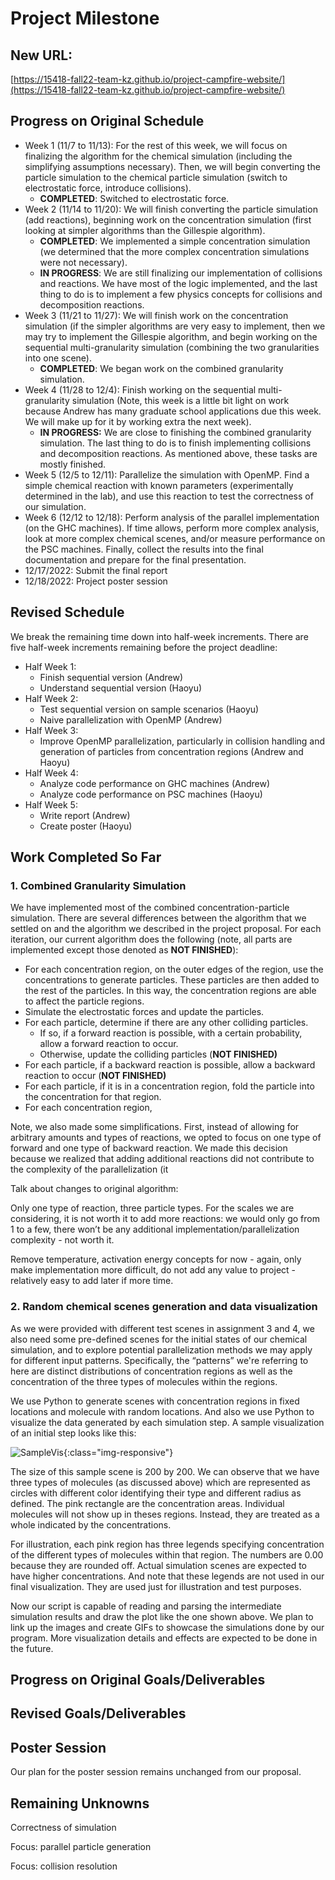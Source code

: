 # Project Milestone

## New URL:

[https://15418-fall22-team-kz.github.io/project-campfire-website/](https://15418-fall22-team-kz.github.io/project-campfire-website/)

## Progress on Original Schedule

- Week 1 (11/7 to 11/13): For the rest of this week, we will focus on finalizing the algorithm for the chemical simulation (including the simplifying assumptions necessary). Then, we will begin converting the particle simulation to the chemical particle simulation (switch to electrostatic force, introduce collisions).
    - ************COMPLETED************: Switched to electrostatic force.
- Week 2 (11/14 to 11/20): We will finish converting the particle simulation (add reactions), beginning work on the concentration simulation (first looking at simpler algorithms than the Gillespie algorithm).
    - ******************************************COMPLETED******************************************: We implemented a simple concentration simulation (we determined that the more complex concentration simulations were not necessary).
    - ************************IN PROGRESS************************: We are still finalizing our implementation of collisions and reactions. We have most of the logic implemented, and the last thing to do is to implement a few physics concepts for collisions and decomposition reactions.
- Week 3 (11/21 to 11/27): We will finish work on the concentration simulation (if the simpler algorithms are very easy to implement, then we may try to implement the Gillespie algorithm, and begin working on the sequential multi-granularity simulation (combining the two granularities into one scene).
    - ******************COMPLETED******************: We began work on the combined granularity simulation.
- Week 4 (11/28 to 12/4): Finish working on the sequential multi-granularity simulation (Note, this week is a little bit light on work because Andrew has many graduate school applications due this week. We will make up for it by working extra the next week).
    - **********************IN PROGRESS:********************** We are close to finishing the combined granularity simulation. The last thing to do is to finish implementing collisions and decomposition reactions. As mentioned above, these tasks are mostly finished.
- Week 5 (12/5 to 12/11): Parallelize the simulation with OpenMP. Find a simple chemical reaction with known parameters (experimentally determined in the lab), and use this reaction to test the correctness of our simulation.
- Week 6 (12/12 to 12/18): Perform analysis of the parallel implementation (on the GHC machines). If time allows, perform more complex analysis, look at more complex chemical scenes, and/or measure performance on the PSC machines. Finally, collect the results into the final documentation and prepare for the final presentation.
- 12/17/2022: Submit the final report
- 12/18/2022: Project poster session

## Revised Schedule

We break the remaining time down into half-week increments. There are five half-week increments remaining before the project deadline:

- Half Week 1:
    - Finish sequential version (Andrew)
    - Understand sequential version (Haoyu)
- Half Week 2:
    - Test sequential version on sample scenarios (Haoyu)
    - Naive parallelization with OpenMP (Andrew)
- Half Week 3:
    - Improve OpenMP parallelization, particularly in collision handling and generation of particles from concentration regions (Andrew and Haoyu)
- Half Week 4:
    - Analyze code performance on GHC machines (Andrew)
    - Analyze code performance on PSC machines (Haoyu)
- Half Week 5:
    - Write report (Andrew)
    - Create poster (Haoyu)

## Work Completed So Far

### 1. Combined Granularity Simulation

We have implemented most of the combined concentration-particle simulation. There are several differences between the algorithm that we settled on and the algorithm we described in the project proposal. For each iteration, our current algorithm does the following (note, all parts are implemented except those denoted as ******************************NOT FINISHED******************************):

- For each concentration region, on the outer edges of the region, use the concentrations to generate particles. These particles are then added to the rest of the particles. In this way, the concentration regions are able to affect the particle regions.
- Simulate the electrostatic forces and update the particles.
- For each particle, determine if there are any other colliding particles.
    - If so, if a forward reaction is possible, with a certain probability, allow a forward reaction to occur.
    - Otherwise, update the colliding particles (******************************NOT FINISHED)******************************
- For each particle, if a backward reaction is possible, allow a backward reaction to occur (**********************************NOT FINISHED)**********************************
- For each particle, if it is in a concentration region, fold the particle into the concentration for that region.
- For each concentration region,

Note, we also made some simplifications. First, instead of allowing for arbitrary amounts and types of reactions, we opted to focus on one type of forward and one type of backward reaction. We made this decision because we realized that adding additional reactions did not contribute to the complexity of the parallelization (it 

Talk about changes to original algorithm:

Only one type of reaction, three particle types. For the scales we are considering, it is not worth it to add more reactions: we would only go from 1 to a few, there won’t be any additional implementation/parallelization complexity - not worth it.

Remove temperature, activation energy concepts for now - again, only make implementation more difficult, do not add any value to project - relatively easy to add later if more time.

### 2. Random chemical scenes generation and data visualization

As we were provided with different test scenes in assignment 3 and 4, we also need some pre-defined scenes for the initial states of our chemical simulation, and to explore potential parallelization methods we may apply for different  input patterns. Specifically, the “patterns” we're referring to here are distinct distributions of concentration regions as well as the concentration of the three types of molecules within the regions.

We use Python to generate scenes with concentration regions in fixed locations and molecule with random locations. And also we use Python to visualize the data generated by each simulation step. A sample visualization of an initial step looks like this:

![SampleVis](/project-campfire-website/assets/images/2022-11-30/SampleVis.png){:class="img-responsive"}

The size of this sample scene is 200 by 200. We can observe that we have three types of molecules (as discussed above) which are represented as circles with different color identifying their type and different radius as defined. The pink rectangle are the concentration areas. Individual molecules will not show up in theses regions. Instead, they are treated as a whole indicated by the concentrations. 

For illustration, each pink region has three legends specifying concentration of the different types of molecules within that region. The numbers are 0.00 because they are rounded off. Actual simulation scenes are expected to have  higher concentrations. And note that these legends are not used in our final visualization. They are used just for illustration and test purposes.

Now our script is capable of reading and parsing the intermediate simulation results and draw the plot like the one shown above. We plan to link up the images and create GIFs to showcase the simulations done by our program. More visualization details and effects are expected to be done in the future.

## Progress on Original Goals/Deliverables

## Revised Goals/Deliverables

## Poster Session

Our plan for the poster session remains unchanged from our proposal.

## Remaining Unknowns

Correctness of simulation

Focus: parallel particle generation

Focus: collision resolution